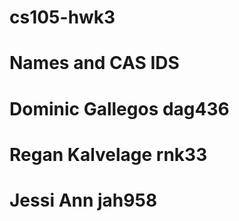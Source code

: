 # cs105-hwk3
# Names and CAS IDS
# Dominic Gallegos dag436
# Regan Kalvelage rnk33
# Jessi Ann jah958
